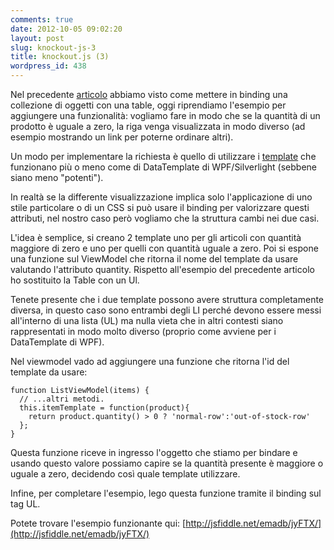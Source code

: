 ```yaml
---
comments: true
date: 2012-10-05 09:02:20
layout: post
slug: knockout-js-3
title: knockout.js (3)
wordpress_id: 438
---
```


Nel precedente [articolo](http://blog.codiceplastico.com/ema/?p=414) abbiamo visto come mettere in binding una collezione di oggetti con una table, oggi riprendiamo l'esempio per aggiungere una funzionalità: vogliamo fare in modo che se la quantità di un prodotto è uguale a zero, la riga venga visualizzata in modo diverso (ad esempio mostrando un link per poterne ordinare altri).
<!-- more -->
Un modo per implementare la richiesta è quello di utilizzare i [template](http://knockoutjs.com/documentation/template-binding.html) che funzionano più o meno come di DataTemplate di WPF/Silverlight (sebbene siano meno "potenti").

In realtà se la differente visualizzazione implica solo l'applicazione di uno stile particolare o di un CSS si può usare il binding per valorizzare questi attributi, nel nostro caso però vogliamo che la struttura cambi nei due casi.

L'idea è semplice, si creano 2 template uno per gli articoli con quantità maggiore di zero e uno per quelli con quantità uguale a zero. Poi si espone una funzione sul ViewModel che ritorna il nome del template da usare valutando l'attributo quantity. Rispetto all'esempio del precedente articolo ho sostituito la Table con un Ul.

Tenete presente che i due template possono avere struttura completamente diversa, in questo caso sono entrambi degli LI perché devono essere messi all'interno di una lista (UL) ma nulla vieta che in altri contesti siano rappresentati in modo molto diverso (proprio come avviene per i DataTemplate di WPF).

Nel viewmodel vado ad aggiungere una funzione che ritorna l'id del template da usare:

    function ListViewModel(items) {
      // ...altri metodi.
      this.itemTemplate = function(product){
        return product.quantity() > 0 ? 'normal-row':'out-of-stock-row'
      };
    }

Questa funzione riceve in ingresso l'oggetto che stiamo per bindare e usando questo valore possiamo capire se la quantità presente è maggiore o uguale a zero, decidendo così quale template utilizzare.

Infine, per completare l'esempio, lego questa funzione tramite il binding sul tag UL.

Potete trovare l'esempio funzionante qui: [http://jsfiddle.net/emadb/jyFTX/](http://jsfiddle.net/emadb/jyFTX/)


